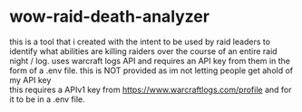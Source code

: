 # wow-raid-death-analyzer
this is a tool that i created with the intent to be used by raid leaders to identify what abilities are killing raiders over the course of an entire raid night / log. uses warcraft logs API and requires an API key from them in the form of a .env file. this is NOT provided as im not letting people get ahold of my API key  
this requires a APIv1 key from https://www.warcraftlogs.com/profile and for it to be in a .env file.
